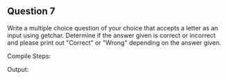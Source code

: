 ## Question 7

Write a multiple choice question of your choice that accepts a letter as an input using getchar. Determine if the answer given is correct or incorrect and please print out "Correct" or "Wrong" depending on the answer given.

Compile Steps:


Output:
